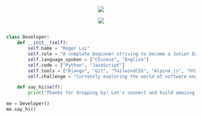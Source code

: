 <div align="center">
  <img src="https://readme-typing-svg.herokuapp.com/?lines=Welcome+to+my+GitHub&center=true&width=380&height=50">
</div>

<p align="center">
  <img src="https://visitor-badge.laobi.icu/badge?page_id=Roger-0227.Roger-0227">
</p>

<h2></h2>

```python
class Developer:
    def __init__(self):
        self.name = "Roger Lai"
        self.role = "A complete beginner striving to become a Junior Engineer."
        self.language_spoken = ["Chinese", "English"]
        self.code = ["Python", "JavaScript"]
        self.tools = ["Django", "Git", "TailwindCSS", "Alpine.js", "htmx"]
        self.challenge = "Currently exploring the world of software engineering and learning new things everyday."

    def say_hi(self):
        print("Thanks for dropping by! Let's connect and build amazing things together!")

me = Developer()
me.say_hi()
```
